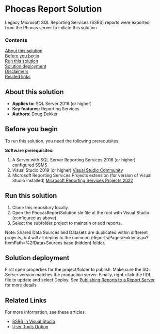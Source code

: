# Phocas Report Solution
Legacy Microsoft SQL Reporting Services (SSRS) reports were exported from the Phocas server to initiate this solution.

### Contents

[About this solution](#about-this-solution)<br/>
[Before you begin](#before-you-begin)<br/>
[Run this solution](#run-this-solution)<br/>
[Solution deployment](#solution-deployment)<br/>
[Disclaimers](#disclaimers)<br/>
[Related links](#related-links)<br/>


<a name=about-this-solution></a>

## About this solution

- **Applies to:** SQL Server 2016 (or higher) 
- **Key features:** Reporting Services
- **Authors:** Doug Dekker

<a name=before-you-begin></a>

## Before you begin

To run this solution, you need the following prerequisites.

**Software prerequisites:**

1. A Server with SQL Server Reporting Services 2016 (or higher) configured [SSMS](https://docs.microsoft.com/en-us/sql/reporting-services/install-windows/install-reporting-services?view=sql-server-ver16)
2. Visual Studio 2019 (or higher) [Visual Studio Community](https://visualstudio.microsoft.com/vs/community/)
3. Microsoft Reporting Services Projects extension (for version of Visual Studio installed) [Microsoft Reporting Services Projects 2022](https://marketplace.visualstudio.com/items?itemName=ProBITools.MicrosoftReportProjectsforVisualStudio2022)

<a name=run-this-solution></a>

## Run this solution

<!-- Step by step instructions. Here's a few examples -->

1. Clone this repository locally.
2. Open the PhocasReportSolution.sln file at the root with Visual Studio (configured as above).
3. Select the subfolder project to maintain or add reports.

Note: Shared Data Sources and Datasets are duplicated within different projects, but will all deploy to the common /Reports/Pages/Folder.aspx?ItemPath=%2fData+Sources base (hidden) folder.

<a name=solution-deployment></a>

## Solution deployment

First open properties for the project/folder to publish. Make sure the SQL Server version matches the production server.  Finally, right-click the RDL file to update and select Deploy. See [Publishing Reports to a Report Server](https://docs.microsoft.com/en-us/sql/reporting-services/reports/publishing-reports-to-a-report-server?view=sql-server-ver16) for more details.

## Related Links
<!-- Links to more articles. Remember to delete "en-us" from the link path. -->

For more information, see these articles:

- [SSRS in Visual Studio](https://www.sqlservercentral.com/articles/ssrs-in-visual-studio)
- [User Tools Option](https://docs.microsoft.com/en-us/sql/reporting-services/tools/design-reporting-services-paginated-reports-with-report-designer-ssrs?view=sql-server-ver16)